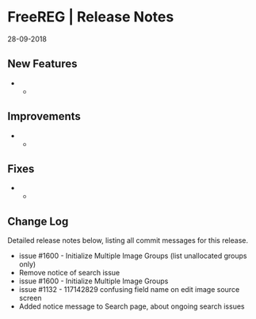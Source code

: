 __FreeREG | Release Notes__
  =======================
  28-09-2018

  __New Features__
  ----------------

  * -


  __Improvements__
  ----------------

  * -


  __Fixes__
  ---------

  * -


  __Change Log__
  ----------------

  Detailed release notes below, listing all commit messages for this release.


* issue #1600 - Initialize Multiple Image Groups (list unallocated groups only)
* Remove notice of search issue
* issue #1600 - Initialize Multiple Image Groups
* issue #1132 - 117142829 confusing field name on edit image source screen
* Added notice message to Search page, about ongoing search issues

  
